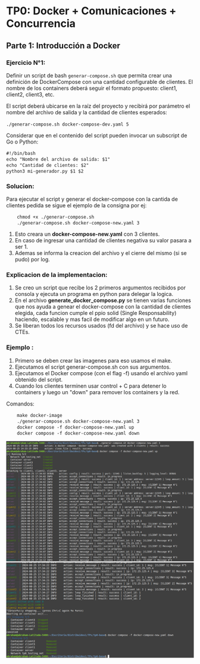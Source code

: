 # TP0: Docker + Comunicaciones + Concurrencia

## Parte 1: Introducción a Docker

### Ejercicio N°1:
Definir un script de bash `generar-compose.sh` que permita crear una definición de DockerCompose con una cantidad configurable de clientes.  El nombre de los containers deberá seguir el formato propuesto: client1, client2, client3, etc. 

El script deberá ubicarse en la raíz del proyecto y recibirá por parámetro el nombre del archivo de salida y la cantidad de clientes esperados:

`./generar-compose.sh docker-compose-dev.yaml 5`

Considerar que en el contenido del script pueden invocar un subscript de Go o Python:

```
#!/bin/bash
echo "Nombre del archivo de salida: $1"
echo "Cantidad de clientes: $2"
python3 mi-generador.py $1 $2
```
### Solucion: 
Para ejecutar el script y generar el docker-compose con la cantida de clientes pedida se sigue el ejemplo de la consigna  por ej: 
```
    chmod +x ./generar-compose.sh 
    ./generar-compose.sh docker-compose-new.yaml 3
```
1. Esto creara un **docker-compose-new.yaml** con 3 clientes.
1. En caso de ingresar una cantidad de clientes negativa su valor pasara a ser 1. 
1. Ademas se informa la creacion del archivo y el cierre del mismo (si se pudo) por log. 

### Explicacion de la implementacion: 
1. Se creo un script que recibe los 2 primeros argumentos recibidos por consola y ejecuta un programa en python para delegar la logica. 
2. En el archivo **generate_docker_compose.py** se tienen varias funciones que nos ayuda a genear el docker-compose con la cantidad 
de clientes elegida, cada funcion cumple el ppio solid (Single Responsability) haciendo, escalable y mas facil de modificar algo en un futuro.
3. Se liberan todos los recursos usados (fd del archivo) y se hace uso de CTEs.



### Ejemplo : 
1. Primero se deben crear las imagenes para eso usamos el make.
2. Ejecutamos el script generar-compose.sh con sus argumentos. 
3. Ejecutamos el Docker compose (con el flag -f) usando el archivo yaml obtenido del script.
4. Cuando los clientes terminen usar control + C para detener lo containers y luego un "down" para remover los containers y la red.

Comandos: 
``` 
    make docker-image
    ./generar-compose.sh docker-compose-new.yaml 3
    docker compose -f docker-compose-new.yaml up
    docker compose -f docker-compose-new.yaml down
``` 
<img src='./img/ej1_part_2.png'>

<img src='./img/ej1_part_3.png'>

